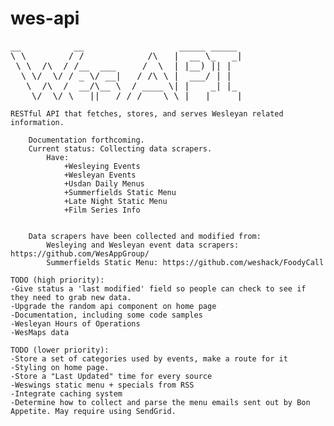wes-api
=======
<pre>
__          __                  _____ _____ 
\ \        / /            /\   |  __ \_   _|
 \ \  /\  / /__  ___     /  \  | |__) || |  
  \ \/  \/ / _ \/ __|   / /\ \ |  ___/ | |  
   \  /\  /  __/\__ \  / ____ \| |    _| |_ 
    \/  \/ \___||___/ /_/    \_\_|   |_____|
</pre>
									
	RESTful API that fetches, stores, and serves Wesleyan related information.
       
        Documentation forthcoming.
        Current status: Collecting data scrapers.
        	Have:
        		+Wesleying Events  
        		+Wesleyan Events   
        		+Usdan Daily Menus
        		+Summerfields Static Menu
        		+Late Night Static Menu
        		+Film Series Info


        Data scrapers have been collected and modified from:
         	Wesleying and Wesleyan event data scrapers: https://github.com/WesAppGroup/
         	Summerfields Static Menu: https://github.com/weshack/FoodyCall
	
	TODO (high priority):
    -Give status a 'last modified' field so people can check to see if they need to grab new data.
    -Upgrade the random api component on home page
    -Documentation, including some code samples
    -Wesleyan Hours of Operations
    -WesMaps data
    
    TODO (lower priority):
    -Store a set of categories used by events, make a route for it
    -Styling on home page.
    -Store a "Last Updated" time for every source 
    -Weswings static menu + specials from RSS
    -Integrate caching system
	-Determine how to collect and parse the menu emails sent out by Bon Appetite. May require using SendGrid.
		
